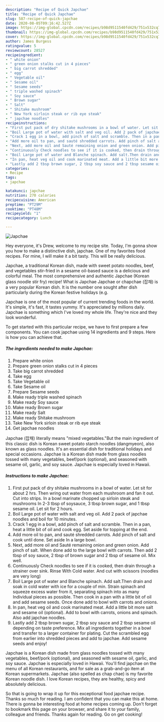 ```yaml
---
description: "Recipe of Quick Japchae"
title: "Recipe of Quick Japchae"
slug: 587-recipe-of-quick-japchae
date: 2020-08-05T09:16:42.527Z
image: https://img-global.cpcdn.com/recipes/b98d9511540fd429/751x532cq70/japchae-recipe-main-photo.jpg
thumbnail: https://img-global.cpcdn.com/recipes/b98d9511540fd429/751x532cq70/japchae-recipe-main-photo.jpg
cover: https://img-global.cpcdn.com/recipes/b98d9511540fd429/751x532cq70/japchae-recipe-main-photo.jpg
author: James Burgess
ratingvalue: 5
reviewcount: 28527
recipeingredient:
- " white onion"
- " green onion stalks cut in 4 pieces"
- " big carrot shredded"
- " egg"
- " Vegetable oil"
- " Sesame oil"
- " Sesame seeds"
- " triple washed spinach"
- " Soy sauce"
- " Brown sugar"
- " Salt"
- " Shitake mushroom"
- " New York sirloin steak or rib eye steak"
- " japchae noodles"
recipeinstructions:
- "First put pack of dry shitake mushrooms in a bowl of water. Let sit for about 2 hrs. Then wring out water from each mushroom and fan it out. Cut into strips. In a bowl marinate chopped up sirloin steak and mushrooms In 2-3 tbsp of soysauce, 3 tbsp brown sugar, and 1 tbsp sesame oil. Let sit for 2 hours."
- "Boil Large pot of water with salt and veg oil. Add 2 pack of japchae noodles and boil for 10 minutes."
- "Crack 1 egg in a bowl, add pinch of salt and scramble. Then in a pan, heat a little bit of oil and cook egg. Set aside for topping at the end."
- "Add more oil to pan, and sauté shredded carrots. Add pinch of salt and cook until done. Set aside In a large bowl."
- "Next, add more oil and Sauté remaining onion and green onion. Add pinch of salt. When done add to the large bowl with carrots. Then add 2 tbsp of soy sauce, 2 tbsp of brown sugar and 2 tbsp of sesame oil. Mix well."
- "Continuously Check noodles to see if it is cooked, then drain through a strainer over sink. Rinse With Cold water. And cut with scissors (noodles are very long)"
- "Boil Large pot of water and Blanche spinach. Add salt.Then drain and soak in cold water with ice for a couple of min. Strain spinach and squeeze excess water from it, separating spinach into as many Individual pieces as possible. Then cook in a pan with a little bit of oil and add sesame seeds. Once done add to bowl with carrots and onions."
- "In pan, heat veg oil and cook marinated meat. Add a little bit more salt and sesame oil (optional). Add to bowl with carrots, onions and spinach. Also add japchae noodles."
- "Lastly add 2 tbsp brown sugar, 2 tbsp soy sauce and 2 tbsp sesame oil depending on taste preference. Mix all ingredients together in a bowl and transfer to a larger container for plating. Cut the scrambled egg from earlier into shredded pieces and add to japchae. Add sesame seeds and enjoy!"
categories:
- Recipe
tags:
- japchae

katakunci: japchae 
nutrition: 270 calories
recipecuisine: American
preptime: "PT29M"
cooktime: "PT48M"
recipeyield: "1"
recipecategory: Lunch

---
```



![Japchae](https://img-global.cpcdn.com/recipes/b98d9511540fd429/751x532cq70/japchae-recipe-main-photo.jpg)

Hey everyone, it's Drew, welcome to my recipe site. Today, I'm gonna show you how to make a distinctive dish, japchae. One of my favorites food recipes. For mine, I will make it a bit tasty. This will be really delicious.

Japchae, a traditional Korean dish, made with sweet potato noodles, beef, and vegetables stir-fried in a sesame oil-based sauce is a delicious and colorful meal. The most comprehensive and authentic Japchae (Korean glass noodle stir fry) recipe! What is Japchae Japchae or chapchae (잡채) is a very popular Korean dish. It is the number one sought after dish particularly during the Korean festive holidays (e.g.

Japchae is one of the most popular of current trending foods in the world. It's simple, it's fast, it tastes yummy. It's appreciated by millions daily. Japchae is something which I've loved my whole life. They're nice and they look wonderful.


To get started with this particular recipe, we have to first prepare a few components. You can cook japchae using 14 ingredients and 9 steps. Here is how you can achieve that.

<!--inarticleads1-->

##### The ingredients needed to make Japchae:

1. Prepare  white onion
1. Prepare  green onion stalks cut in 4 pieces
1. Take  big carrot shredded
1. Take  egg
1. Take  Vegetable oil
1. Take  Sesame oil
1. Prepare  Sesame seeds
1. Make ready  triple washed spinach
1. Make ready  Soy sauce
1. Make ready  Brown sugar
1. Make ready  Salt
1. Make ready  Shitake mushroom
1. Take  New York sirloin steak or rib eye steak
1. Get  japchae noodles


Japchae (잡채) literally means &#34;mixed vegetables.&#34;But the main ingredient of this classic dish is Korean sweet potato starch noodles (dangmyeon), also known as glass noodles. It&#39;s an essential dish for traditional holidays and special occasions. Japchae is a Korean dish made from glass noodles tossed with many vegetables, beef/pork (optional), and seasoned with sesame oil, garlic, and soy sauce. Japchae is especially loved in Hawaii. 

<!--inarticleads2-->

##### Instructions to make Japchae:

1. First put pack of dry shitake mushrooms in a bowl of water. Let sit for about 2 hrs. Then wring out water from each mushroom and fan it out. Cut into strips. In a bowl marinate chopped up sirloin steak and mushrooms In 2-3 tbsp of soysauce, 3 tbsp brown sugar, and 1 tbsp sesame oil. Let sit for 2 hours.
1. Boil Large pot of water with salt and veg oil. Add 2 pack of japchae noodles and boil for 10 minutes.
1. Crack 1 egg in a bowl, add pinch of salt and scramble. Then in a pan, heat a little bit of oil and cook egg. Set aside for topping at the end.
1. Add more oil to pan, and sauté shredded carrots. Add pinch of salt and cook until done. Set aside In a large bowl.
1. Next, add more oil and Sauté remaining onion and green onion. Add pinch of salt. When done add to the large bowl with carrots. Then add 2 tbsp of soy sauce, 2 tbsp of brown sugar and 2 tbsp of sesame oil. Mix well.
1. Continuously Check noodles to see if it is cooked, then drain through a strainer over sink. Rinse With Cold water. And cut with scissors (noodles are very long)
1. Boil Large pot of water and Blanche spinach. Add salt.Then drain and soak in cold water with ice for a couple of min. Strain spinach and squeeze excess water from it, separating spinach into as many Individual pieces as possible. Then cook in a pan with a little bit of oil and add sesame seeds. Once done add to bowl with carrots and onions.
1. In pan, heat veg oil and cook marinated meat. Add a little bit more salt and sesame oil (optional). Add to bowl with carrots, onions and spinach. Also add japchae noodles.
1. Lastly add 2 tbsp brown sugar, 2 tbsp soy sauce and 2 tbsp sesame oil depending on taste preference. Mix all ingredients together in a bowl and transfer to a larger container for plating. Cut the scrambled egg from earlier into shredded pieces and add to japchae. Add sesame seeds and enjoy!


Japchae is a Korean dish made from glass noodles tossed with many vegetables, beef/pork (optional), and seasoned with sesame oil, garlic, and soy sauce. Japchae is especially loved in Hawaii. You&#39;ll find japchae on the menu of all Korean restaurants, and for sale as a grab-and-go item at Korean supermarkets. Japchae (also spelled as chap chae) is my favorite Korean noodle dish. I love Korean recipes, they are healthy, spicy and absolutely delicious. 

So that is going to wrap it up for this exceptional food japchae recipe. Thanks so much for reading. I am confident that you can make this at home. There is gonna be interesting food at home recipes coming up. Don't forget to bookmark this page on your browser, and share it to your family, colleague and friends. Thanks again for reading. Go on get cooking!
